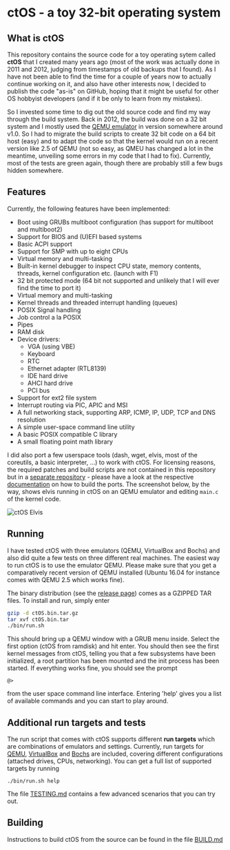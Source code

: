# ctOS - a toy 32-bit operating system


## What is ctOS

This repository contains the source code for a toy operating sytem called **ctOS** that I created many years ago (most of the work was actually done in 2011 and 2012, judging from timestamps of old backups that I found). As I have not been able to find the time for a couple of years now to actually continue working on it,  and also have other interests now, I decided to publish the code "as-is" on GitHub, hoping that it might be useful for other OS hobbyist developers (and if it be only to learn from my mistakes).

So I invested some time to dig out the old source code and find my way through the build system. Back in 2012, the build was done on a 32 bit system and I mostly used the [QEMU emulator][1] in version somewhere around v1.0. So I had to migrate the build scripts to create 32 bit code on a 64 bit host (easy) and to adapt the code so that the kernel would run on a recent version like 2.5 of QEMU (not so easy, as QMEU has changed a lot in the meantime, unveiling some errors in my code that I had to fix). Currently, most of the tests are green again, though there are probably still a few bugs hidden somewhere.

## Features

Currently, the following features have been implemented:

* Boot using GRUBs multiboot configuration (has support for multiboot and multiboot2)
* Support for BIOS and (U)EFI based systems
* Basic ACPI support
* Support for SMP with up to eight CPUs 
* Virtual memory and multi-tasking
* Built-in kernel debugger to inspect CPU state, memory contents, threads, kernel configuration etc. (launch with F1)
* 32 bit protected mode (64 bit not supported and unlikely that I will ever find the time to port it)
* Virtual memory and multi-tasking
* Kernel threads and threaded interrupt handling (queues)
* POSIX Signal handling
* Job control a la POSIX
* Pipes
* RAM disk
* Device drivers:
    * VGA (using VBE)
    * Keyboard
    * RTC
    * Ethernet adapter (RTL8139)
    * IDE hard drive
    * AHCI hard drive
    * PCI bus
* Support for ext2 file system
* Interrupt routing via PIC, APIC and MSI
* A full networking stack, supporting ARP, ICMP, IP, UDP, TCP and DNS resolution
* A simple user-space command line utility
* A basic POSIX compatible C library
* A small floating point math library

I did also port a few userspace tools (dash, wget, elvis, most of the coreutils, a basic interpreter, ...) to work with ctOS. For licensing reasons, the required patches and build scripts are not contained in this repository but in a [separate repository](https://github.com/christianb93/ctOS_ports) - please have a look at the respective [documentation](https://github.com/christianb93/ctOS_ports/blob/master/README.md) on how to build the ports. The screenshot below, by the way, shows elvis running in ctOS on an QEMU emulator and editing `main.c` of the kernel code.

![ctOS Elvis][4]

## Running

I have tested ctOS with three emulators (QEMU, VirtualBox and Bochs) and also did quite a few tests on three different real machines. The easiest way to run ctOS is to use the emulator QEMU. Please make sure that you get a comparatively recent version of QEMU installed (Ubuntu 16.04 for instance comes with QEMU 2.5 which works fine). 

The binary distribution (see the [release page][2]) comes as a GZIPPED TAR files. To install and run, simply enter

```bash
gzip -d ctOS.bin.tar.gz
tar xvf ctOS.bin.tar
./bin/run.sh
```

This should bring up a QEMU window with a GRUB menu inside. Select the first option (ctOS from ramdisk) and hit enter. You should then see the first kernel messages from ctOS, telling you that a few subsystems have been initialized, a root partition has been mounted and the init process has been started. If everything works fine, you should see the prompt

```
@>
```

from the user space command line interface. Entering 'help' gives you a list of available commands and you can start to play around. 

## Additional run targets and tests

The run script that comes with ctOS supports different **run targets** which are combinations of emulators and settings. Currently, run targets for [QEMU](https://www.qemu.org/), [VirtualBox](https://www.virtualbox.org/) and [Bochs](http://bochs.sourceforge.net) are included, covering different configurations (attached drives, CPUs, networking). You can get a full list of supported targets by running

```
./bin/run.sh help
```

The file [TESTING.md][5] contains a few advanced scenarios that you can try out.

## Building

Instructions to build ctOS from the source can be found in the file [BUILD.md][3]

[1]: http://www.qemu.org
[2]: http://www.github.com/christianb93/ctOS/releases
[3]: https://github.com/christianb93/ctOS/blob/master/BUILD.md
[4]: https://leftasexercise.files.wordpress.com/2018/04/ctos_elvis.png
[5]: https://github.com/christianb93/ctOS/blob/master/TESTING.md
